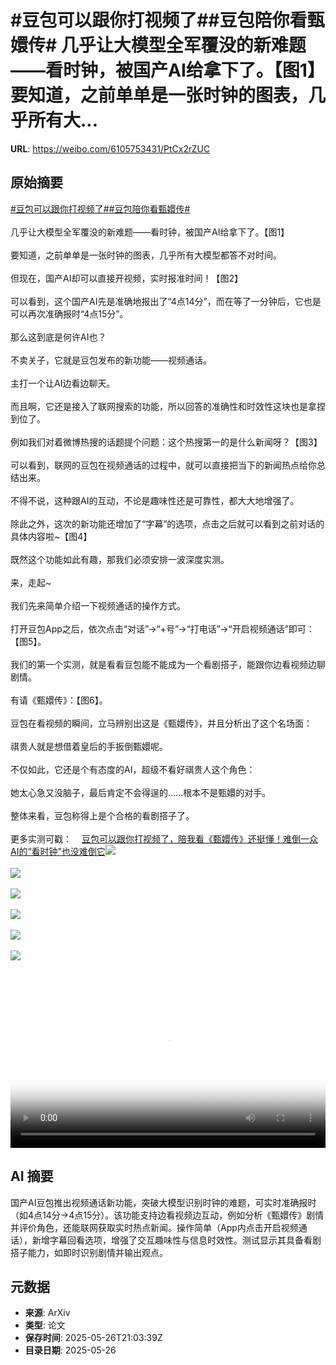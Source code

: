 # #豆包可以跟你打视频了##豆包陪你看甄嬛传# 几乎让大模型全军覆没的新难题——看时钟，被国产AI给拿下了。【图1】要知道，之前单单是一张时钟的图表，几乎所有大...

**URL**: https://weibo.com/6105753431/PtCx2rZUC

## 原始摘要

<a href="https://m.weibo.cn/search?containerid=231522type%3D1%26t%3D10%26q%3D%23%E8%B1%86%E5%8C%85%E5%8F%AF%E4%BB%A5%E8%B7%9F%E4%BD%A0%E6%89%93%E8%A7%86%E9%A2%91%E4%BA%86%23&amp;extparam=%23%E8%B1%86%E5%8C%85%E5%8F%AF%E4%BB%A5%E8%B7%9F%E4%BD%A0%E6%89%93%E8%A7%86%E9%A2%91%E4%BA%86%23" data-hide=""><span class="surl-text">#豆包可以跟你打视频了#</span></a><a href="https://m.weibo.cn/search?containerid=231522type%3D1%26t%3D10%26q%3D%23%E8%B1%86%E5%8C%85%E9%99%AA%E4%BD%A0%E7%9C%8B%E7%94%84%E5%AC%9B%E4%BC%A0%23&amp;extparam=%23%E8%B1%86%E5%8C%85%E9%99%AA%E4%BD%A0%E7%9C%8B%E7%94%84%E5%AC%9B%E4%BC%A0%23" data-hide=""><span class="surl-text">#豆包陪你看甄嬛传#</span></a> <br><br>几乎让大模型全军覆没的新难题——看时钟，被国产AI给拿下了。【图1】<br><br>要知道，之前单单是一张时钟的图表，几乎所有大模型都答不对时间。<br><br>但现在，国产AI却可以直接开视频，实时报准时间！【图2】<br><br>可以看到，这个国产AI先是准确地报出了“4点14分”，而在等了一分钟后，它也是可以再次准确报时“4点15分”。<br><br>那么这到底是何许AI也？<br><br>不卖关子，它就是豆包发布的新功能——视频通话。<br><br>主打一个让AI边看边聊天。<br><br>而且啊，它还是接入了联网搜索的功能，所以回答的准确性和时效性这块也是拿捏到位了。<br><br>例如我们对着微博热搜的话题提个问题：这个热搜第一的是什么新闻呀？【图3】<br><br>可以看到，联网的豆包在视频通话的过程中，就可以直接把当下的新闻热点给你总结出来。<br><br>不得不说，这种跟AI的互动，不论是趣味性还是可靠性，都大大地增强了。<br><br>除此之外，这次的新功能还增加了“字幕”的选项，点击之后就可以看到之前对话的具体内容啦~【图4】<br><br>既然这个功能如此有趣，那我们必须安排一波深度实测。<br><br>来，走起~<br><br>我们先来简单介绍一下视频通话的操作方式。<br><br>打开豆包App之后，依次点击“对话”→“+号”→“打电话”→“开启视频通话”即可：【图5】。<br><br>我们的第一个实测，就是看看豆包能不能成为一个看剧搭子，能跟你边看视频边聊剧情。<br><br>有请《甄嬛传》：【图6】。<br><br>豆包在看视频的瞬间，立马辨别出这是《甄嬛传》，并且分析出了这个名场面：<br><br>祺贵人就是想借着皇后的手扳倒甄嬛呢。<br><br>不仅如此，它还是个有态度的AI，超级不看好祺贵人这个角色：<br><br>她太心急又没脑子，最后肯定不会得逞的……根本不是甄嬛的对手。<br><br>整体来看，豆包称得上是个合格的看剧搭子了。<br><br>更多实测可戳：<a href="https://weibo.cn/sinaurl?u=https%3A%2F%2Fmp.weixin.qq.com%2Fs%2Fz9REbmL2COn_No1ZR_sa3g" data-hide=""><span class="url-icon"><img style="width: 1rem;height: 1rem" src="https://h5.sinaimg.cn/upload/2015/09/25/3/timeline_card_small_web_default.png" referrerpolicy="no-referrer"></span><span class="surl-text">豆包可以跟你打视频了，陪我看《甄嬛传》还挺懂！难倒一众AI的“看时钟”也没难倒它</span></a><img style="" src="https://tvax1.sinaimg.cn/large/006Fd7o3ly1i1szrabnr3j30u00iogyn.jpg" referrerpolicy="no-referrer"><br><br><img style="" src="https://tvax2.sinaimg.cn/large/006Fd7o3ly1i1szuy8hsyj31hc0u0gn0.jpg" referrerpolicy="no-referrer"><br><br><img style="" src="https://tvax4.sinaimg.cn/large/006Fd7o3ly1i1szuuhfj1j31hc0u0tas.jpg" referrerpolicy="no-referrer"><br><br><img style="" src="https://tvax1.sinaimg.cn/large/006Fd7o3ly1i1szsf26pyj30so0s0136.jpg" referrerpolicy="no-referrer"><br><br><img style="" src="https://tvax2.sinaimg.cn/large/006Fd7o3ly1i1szsx589uj30u00jnjvn.jpg" referrerpolicy="no-referrer"><br><br><img style="" src="https://tvax3.sinaimg.cn/large/006Fd7o3ly1i1szuxzgirj31hc0u00v1.jpg" referrerpolicy="no-referrer"><br><br><br clear="both"><div style="clear: both"></div><video controls="controls" poster="https://tvax3.sinaimg.cn/orj480/006Fd7o3ly1i1szuywmxuj31hc0u0gn0.jpg" style="width: 100%"><source src="https://f.video.weibocdn.com/o0/tpjQRatylx08oy1WZUIU010412004x0L0E010.mp4?label=mp4_720p&amp;template=1280x720.25.0&amp;ori=0&amp;ps=1CwnkDw1GXwCQx&amp;Expires=1748296940&amp;ssig=l69AbTIgkD&amp;KID=unistore,video"><source src="https://f.video.weibocdn.com/o0/A3jvkB7ylx08oy1WEaWk010412002hDR0E010.mp4?label=mp4_hd&amp;template=852x480.25.0&amp;ori=0&amp;ps=1CwnkDw1GXwCQx&amp;Expires=1748296940&amp;ssig=aZcwUJgu87&amp;KID=unistore,video"><source src="https://f.video.weibocdn.com/o0/ktRb8hdFlx08oy1WQWes010412001qmi0E010.mp4?label=mp4_ld&amp;template=640x360.25.0&amp;ori=0&amp;ps=1CwnkDw1GXwCQx&amp;Expires=1748296940&amp;ssig=QUCQzpg3Pq&amp;KID=unistore,video"><p>视频无法显示，请前往<a href="https://video.weibo.com/show?fid=1034%3A5170595181035526" target="_blank" rel="noopener noreferrer">微博视频</a>观看。</p></video>

## AI 摘要

国产AI豆包推出视频通话新功能，突破大模型识别时钟的难题，可实时准确报时（如4点14分→4点15分）。该功能支持边看视频边互动，例如分析《甄嬛传》剧情并评价角色，还能联网获取实时热点新闻。操作简单（App内点击开启视频通话），新增字幕回看选项，增强了交互趣味性与信息时效性。测试显示其具备看剧搭子能力，如即时识别剧情并输出观点。

## 元数据

- **来源**: ArXiv
- **类型**: 论文
- **保存时间**: 2025-05-26T21:03:39Z
- **目录日期**: 2025-05-26
